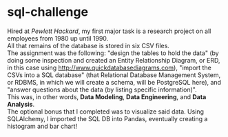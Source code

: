 # sql-challenge
Hired at *Pewlett Hackard*, my first major task is a research project on all employees from 1980 up until 1990.  
All that remains of the database is stored in six CSV files.  
The assignment was the following: "design the tables to hold the data" (by doing some inspection and created an Entity Relationship Diagram, or ERD, in this case using http://www.quickdatabasediagrams.com), "import the CSVs into a SQL database" (that Relational Database Management System, or RDBMS, in which we will create a schema, will be PostgreSQL here), and "answer questions about the data (by listing specific information)".  
This was, in other words, **Data Modeling**, **Data Engineering**, and **Data Analysis**.  
The optional bonus that I completed was to visualize said data. Using SQLAlchemy, I imported the SQL DB into Pandas, eventually creating a histogram and bar chart!
